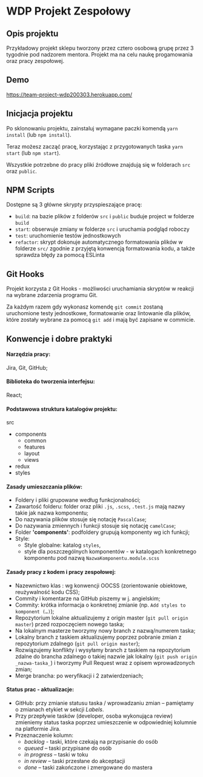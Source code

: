 


# WDP Projekt Zespołowy

## Opis projektu

Przykładowy projekt sklepu tworzony przez cztero osobową grupę przez 3 tygodnie pod nadzorem mentora. Projekt ma na celu naukę progamowania oraz pracy zespołowej.

## Demo

https://team-project-wdp200303.herokuapp.com/

## Inicjacja projektu

Po sklonowaniu projektu, zainstaluj wymagane paczki komendą `yarn install` (lub `npm install`).

Teraz możesz zacząć pracę, korzystając z przygotowanych taska `yarn start` (lub `npm start`).

Wszystkie potrzebne do pracy pliki źródłowe znajdują się w folderach `src` oraz `public`.

## NPM Scripts

Dostępne są 3 główne skrypty przyspieszające pracę:

- `build`: na bazie plików z folderów `src` i `public` buduje project w folderze `build`
- `start`: obserwuje zmiany w folderze `src` i uruchamia podgląd roboczy
- `test`: uruchomienie testów jednostkowych
- `refactor`: skrypt dokonuje automatycznego formatowania plików w folderze `src/`
  zgodnie z przyjętą konwencją formatowania kodu, a także sprawdza błędy za pomocą ESLinta

## Git Hooks

Projekt korzysta z Git Hooks - możliwości uruchamiania skryptów w reakcji na wybrane zdarzenia programu Git.

Za każdym razem gdy wykonasz komendę `git commit` zostaną uruchomione testy jednostkowe, formatowanie oraz lintowanie
dla plików, które zostały wybrane za pomocą `git add` i mają być zapisane w commicie.

## Konwencje i dobre praktyki

#### Narzędzia pracy:
Jira, Git, GitHub;

#### Biblioteka do tworzenia interfejsu:
React;

#### Podstawowa struktura katalogów projektu:
src
  - components
    - common
    - features
    - layout
    - views
  - redux
  - styles

#### Zasady umieszczania plików:
* Foldery i pliki grupowane według funkcjonalności;
* Zawartość folderu: folder oraz pliki `.js`, `.scss`, `.test.js` mają nazwy takie jak nazwa komponentu;
* Do nazywania plików stosuje się notację `PascalCase`;
* Do nazywania zmiennych i funkcji stosuje się notację `camelCase`;
* Folder **'components'**: podfoldery grupują komponenty wg ich funkcji;
* Style:
  - Style globalne: katalog `styles`,
  - style dla poszczególnych komponentów - w katalogach konkretnego komponentu pod nazwą `NazwaKomponentu.module.scss`


#### Zasady pracy z kodem i pracy zespołowej:
* Nazewnictwo klas : wg konwencji OOCSS (zorientowanie obiektowe, reużywalność kodu CSS);
* Commity i komentarze na GitHub piszemy w j. angielskim;
* Commity: krótka informacja o konkretnej zmianie (np. `Add styles to komponent (…)`);
* Repozytorium lokalne aktualizujemy z origin master (`git pull origin master`)  przed rozpoczęciem nowego taska;
* Na lokalnym masterze tworzymy nowy branch z nazwą/numerem taska;
* Lokalny branch z taskiem aktualizujemy poprzez pobranie zmian z repozytorium zdalnego (`git pull origin master`);
* Rozwiązujemy konflikty i wysyłamy branch z taskiem na repozytorium zdalne do brancha zdalnego o takiej nazwie jak lokalny (`git push origin _nazwa-taska_`) i tworzymy Pull Request wraz z opisem wprowadzonych zmian;
* Merge brancha: po weryfikacji i 2 zatwierdzeniach;

#### Status prac - aktualizacje:
* GitHub: przy zmianie statusu taska / wprowadzaniu zmian – pamiętamy o zmianach etykiet w sekcji *Labels*.
* Przy przepływie tasków (developer, osoba wykonująca review) zmieniemy status taska poprzez umieszczenie w odpowiedniej kolumnie na platformie Jira.
* Przeznaczenie kolumn:
  - _backlog_ - taski, które czekają na przypisanie do osób
  - _queued_ – taski przypisane do osób
  - _in progress_ – taski w toku
  - _in review_ – taski przesłane do akceptacji
  - _done_ – taski zakończone i  zmergowane do mastera

